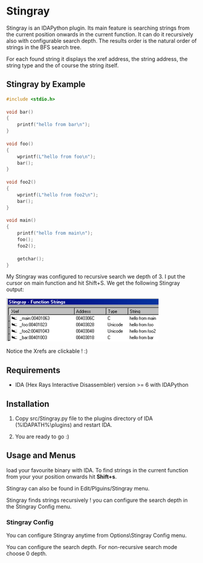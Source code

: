 # Stingray

Stingray is an IDAPython plugin.
Its main feature is searching strings from the current position onwards in the 
current function. 
It can do it recursively also with configurable search depth. 
The results order is the natural order of strings in the BFS search tree. 

For each found string it displays the xref address, the string address, 
the string type and the of course the string itself.

## Stingray by Example

```C
#include <stdio.h>

void bar()
{
	printf("hello from bar\n");
}

void foo()
{
	wprintf(L"hello from foo\n");
	bar();
}

void foo2()
{
	wprintf(L"hello from foo2\n");
	bar();
}

void main()
{
	printf("hello from main\n");
	foo();
	foo2();

	getchar();
}
```

My Stingray was configured to recursive search we depth of 3.
I put the cursor on main function and hit Shift+S.
We get the following Stingray output:

![Example Output](examples/images/example_0_output.png)

Notice the Xrefs are clickable !
:)

## Requirements

- IDA (Hex Rays Interactive Disassembler) version >= 6 with IDAPython

## Installation

1. Copy src/Stingray.py file to the plugins directory of IDA (%IDAPATH%\plugins) and 
restart IDA.

2. You are ready to go :)

## Usage and Menus

load your favourite binary with IDA. 
To find strings in the current function from your your position onwards 
hit **Shift+s**.

Stingray can also be found in Edit/Plguins/Stingray menu.

Stingray finds strings recursively ! you can configure the search depth in
the Stingray Config menu.

### Stingray Config

You can configure Stingray anytime from Options\Stingray Config menu.

You can configure the search depth. For non-recursive search mode
choose 0 depth.
